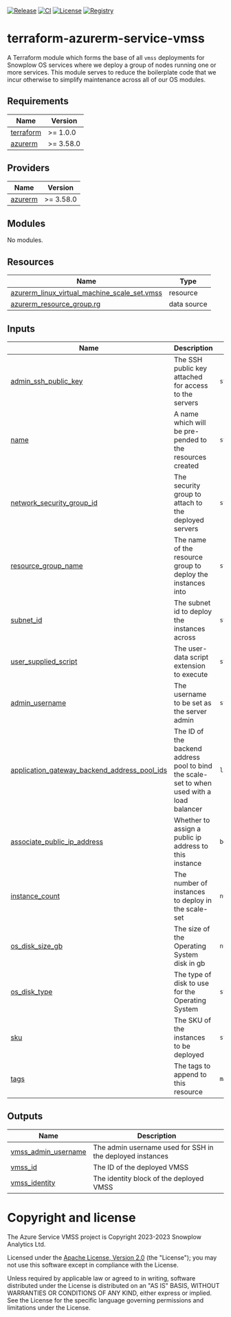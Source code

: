 [![Release][release-image]][release] [![CI][ci-image]][ci] [![License][license-image]][license] [![Registry][registry-image]][registry]

# terraform-azurerm-service-vmss

A Terraform module which forms the base of all `vmss` deployments for Snowplow OS services where we deploy a group of nodes running one or more services.  This module serves to reduce the boilerplate code that we incur otherwise to simplify maintenance across all of our OS modules.

## Requirements

| Name | Version |
|------|---------|
| <a name="requirement_terraform"></a> [terraform](#requirement\_terraform) | >= 1.0.0 |
| <a name="requirement_azurerm"></a> [azurerm](#requirement\_azurerm) | >= 3.58.0 |

## Providers

| Name | Version |
|------|---------|
| <a name="provider_azurerm"></a> [azurerm](#provider\_azurerm) | >= 3.58.0 |

## Modules

No modules.

## Resources

| Name | Type |
|------|------|
| [azurerm_linux_virtual_machine_scale_set.vmss](https://registry.terraform.io/providers/hashicorp/azurerm/latest/docs/resources/linux_virtual_machine_scale_set) | resource |
| [azurerm_resource_group.rg](https://registry.terraform.io/providers/hashicorp/azurerm/latest/docs/data-sources/resource_group) | data source |

## Inputs

| Name | Description | Type | Default | Required |
|------|-------------|------|---------|:--------:|
| <a name="input_admin_ssh_public_key"></a> [admin\_ssh\_public\_key](#input\_admin\_ssh\_public\_key) | The SSH public key attached for access to the servers | `string` | n/a | yes |
| <a name="input_name"></a> [name](#input\_name) | A name which will be pre-pended to the resources created | `string` | n/a | yes |
| <a name="input_network_security_group_id"></a> [network\_security\_group\_id](#input\_network\_security\_group\_id) | The security group to attach to the deployed servers | `string` | n/a | yes |
| <a name="input_resource_group_name"></a> [resource\_group\_name](#input\_resource\_group\_name) | The name of the resource group to deploy the instances into | `string` | n/a | yes |
| <a name="input_subnet_id"></a> [subnet\_id](#input\_subnet\_id) | The subnet id to deploy the instances across | `string` | n/a | yes |
| <a name="input_user_supplied_script"></a> [user\_supplied\_script](#input\_user\_supplied\_script) | The user-data script extension to execute | `string` | n/a | yes |
| <a name="input_admin_username"></a> [admin\_username](#input\_admin\_username) | The username to be set as the server admin | `string` | `"snowplow"` | no |
| <a name="input_application_gateway_backend_address_pool_ids"></a> [application\_gateway\_backend\_address\_pool\_ids](#input\_application\_gateway\_backend\_address\_pool\_ids) | The ID of the backend address pool to bind the scale-set to when used with a load balancer | `list(string)` | `[]` | no |
| <a name="input_associate_public_ip_address"></a> [associate\_public\_ip\_address](#input\_associate\_public\_ip\_address) | Whether to assign a public ip address to this instance | `bool` | `true` | no |
| <a name="input_instance_count"></a> [instance\_count](#input\_instance\_count) | The number of instances to deploy in the scale-set | `number` | `1` | no |
| <a name="input_os_disk_size_gb"></a> [os\_disk\_size\_gb](#input\_os\_disk\_size\_gb) | The size of the Operating System disk in gb | `number` | `30` | no |
| <a name="input_os_disk_type"></a> [os\_disk\_type](#input\_os\_disk\_type) | The type of disk to use for the Operating System | `string` | `"StandardSSD_LRS"` | no |
| <a name="input_sku"></a> [sku](#input\_sku) | The SKU of the instances to be deployed | `string` | `"Standard_B2s"` | no |
| <a name="input_tags"></a> [tags](#input\_tags) | The tags to append to this resource | `map(string)` | `{}` | no |

## Outputs

| Name | Description |
|------|-------------|
| <a name="output_vmss_admin_username"></a> [vmss\_admin\_username](#output\_vmss\_admin\_username) | The admin username used for SSH in the deployed instances |
| <a name="output_vmss_id"></a> [vmss\_id](#output\_vmss\_id) | The ID of the deployed VMSS |
| <a name="output_vmss_identity"></a> [vmss\_identity](#output\_vmss\_identity) | The identity block of the deployed VMSS |

# Copyright and license

The Azure Service VMSS project is Copyright 2023-2023 Snowplow Analytics Ltd.

Licensed under the [Apache License, Version 2.0][license] (the "License");
you may not use this software except in compliance with the License.

Unless required by applicable law or agreed to in writing, software
distributed under the License is distributed on an "AS IS" BASIS,
WITHOUT WARRANTIES OR CONDITIONS OF ANY KIND, either express or implied.
See the License for the specific language governing permissions and
limitations under the License.

[release]: https://github.com/snowplow-devops/terraform-azurerm-service-vmss/releases/latest
[release-image]: https://img.shields.io/github/v/release/snowplow-devops/terraform-azurerm-service-vmss

[ci]: https://github.com/snowplow-devops/terraform-azurerm-service-vmss/actions?query=workflow%3Aci
[ci-image]: https://github.com/snowplow-devops/terraform-azurerm-service-vmss/workflows/ci/badge.svg

[license]: https://www.apache.org/licenses/LICENSE-2.0
[license-image]: https://img.shields.io/badge/license-Apache--2-blue.svg?style=flat

[registry]: https://registry.terraform.io/modules/snowplow-devops/service-vmss/azurerm/latest
[registry-image]: https://img.shields.io/static/v1?label=Terraform&message=Registry&color=7B42BC&logo=terraform
